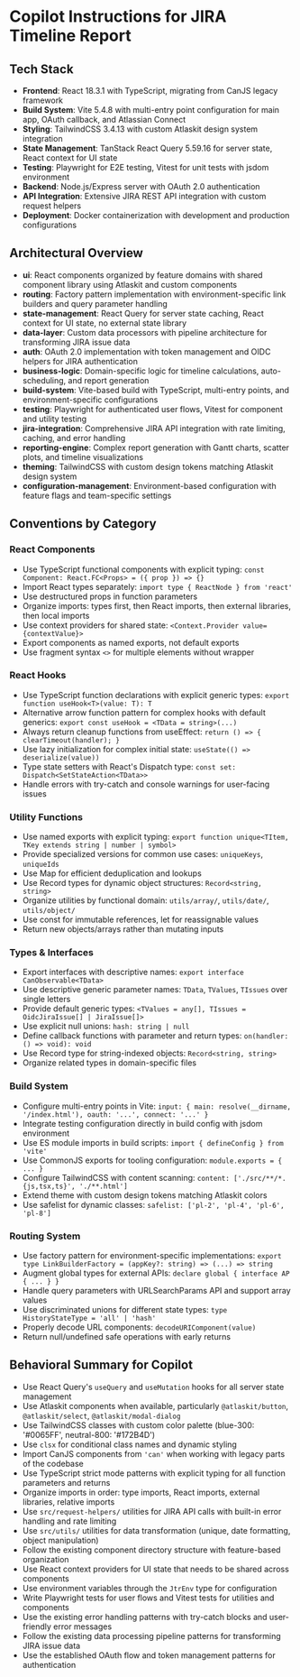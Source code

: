 # Copilot Instructions for JIRA Timeline Report

## Tech Stack

- **Frontend**: React 18.3.1 with TypeScript, migrating from CanJS legacy framework
- **Build System**: Vite 5.4.8 with multi-entry point configuration for main app, OAuth callback, and Atlassian Connect
- **Styling**: TailwindCSS 3.4.13 with custom Atlaskit design system integration
- **State Management**: TanStack React Query 5.59.16 for server state, React context for UI state
- **Testing**: Playwright for E2E testing, Vitest for unit tests with jsdom environment
- **Backend**: Node.js/Express server with OAuth 2.0 authentication
- **API Integration**: Extensive JIRA REST API integration with custom request helpers
- **Deployment**: Docker containerization with development and production configurations

## Architectural Overview

- **ui**: React components organized by feature domains with shared component library using Atlaskit and custom components
- **routing**: Factory pattern implementation with environment-specific link builders and query parameter handling
- **state-management**: React Query for server state caching, React context for UI state, no external state library
- **data-layer**: Custom data processors with pipeline architecture for transforming JIRA issue data
- **auth**: OAuth 2.0 implementation with token management and OIDC helpers for JIRA authentication
- **business-logic**: Domain-specific logic for timeline calculations, auto-scheduling, and report generation
- **build-system**: Vite-based build with TypeScript, multi-entry points, and environment-specific configurations
- **testing**: Playwright for authenticated user flows, Vitest for component and utility testing
- **jira-integration**: Comprehensive JIRA API integration with rate limiting, caching, and error handling
- **reporting-engine**: Complex report generation with Gantt charts, scatter plots, and timeline visualizations
- **theming**: TailwindCSS with custom design tokens matching Atlaskit design system
- **configuration-management**: Environment-based configuration with feature flags and team-specific settings

## Conventions by Category

### React Components

- Use TypeScript functional components with explicit typing: `const Component: React.FC<Props> = ({ prop }) => {}`
- Import React types separately: `import type { ReactNode } from 'react'`
- Use destructured props in function parameters
- Organize imports: types first, then React imports, then external libraries, then local imports
- Use context providers for shared state: `<Context.Provider value={contextValue}>`
- Export components as named exports, not default exports
- Use fragment syntax `<>` for multiple elements without wrapper

### React Hooks

- Use TypeScript function declarations with explicit generic types: `export function useHook<T>(value: T): T`
- Alternative arrow function pattern for complex hooks with default generics: `export const useHook = <TData = string>(...)`
- Always return cleanup functions from useEffect: `return () => { clearTimeout(handler); }`
- Use lazy initialization for complex initial state: `useState(() => deserialize(value))`
- Type state setters with React's Dispatch type: `const set: Dispatch<SetStateAction<TData>>`
- Handle errors with try-catch and console warnings for user-facing issues

### Utility Functions

- Use named exports with explicit typing: `export function unique<TItem, TKey extends string | number | symbol>`
- Provide specialized versions for common use cases: `uniqueKeys`, `uniqueIds`
- Use Map for efficient deduplication and lookups
- Use Record types for dynamic object structures: `Record<string, string>`
- Organize utilities by functional domain: `utils/array/`, `utils/date/`, `utils/object/`
- Use const for immutable references, let for reassignable values
- Return new objects/arrays rather than mutating inputs

### Types & Interfaces

- Export interfaces with descriptive names: `export interface CanObservable<TData>`
- Use descriptive generic parameter names: `TData`, `TValues`, `TIssues` over single letters
- Provide default generic types: `<TValues = any[], TIssues = OidcJiraIssue[] | JiraIssue[]>`
- Use explicit null unions: `hash: string | null`
- Define callback functions with parameter and return types: `on(handler: () => void): void`
- Use Record type for string-indexed objects: `Record<string, string>`
- Organize related types in domain-specific files

### Build System

- Configure multi-entry points in Vite: `input: { main: resolve(__dirname, '/index.html'), oauth: '...', connect: '...' }`
- Integrate testing configuration directly in build config with jsdom environment
- Use ES module imports in build scripts: `import { defineConfig } from 'vite'`
- Use CommonJS exports for tooling configuration: `module.exports = { ... }`
- Configure TailwindCSS with content scanning: `content: ['./src/**/*.{js,tsx,ts}', './**.html']`
- Extend theme with custom design tokens matching Atlaskit colors
- Use safelist for dynamic classes: `safelist: ['pl-2', 'pl-4', 'pl-6', 'pl-8']`

### Routing System

- Use factory pattern for environment-specific implementations: `export type LinkBuilderFactory = (appKey?: string) => (...) => string`
- Augment global types for external APIs: `declare global { interface AP { ... } }`
- Handle query parameters with URLSearchParams API and support array values
- Use discriminated unions for different state types: `type HistoryStateType = 'all' | 'hash'`
- Properly decode URL components: `decodeURIComponent(value)`
- Return null/undefined safe operations with early returns

## Behavioral Summary for Copilot

- Use React Query's `useQuery` and `useMutation` hooks for all server state management
- Use Atlaskit components when available, particularly `@atlaskit/button`, `@atlaskit/select`, `@atlaskit/modal-dialog`
- Use TailwindCSS classes with custom color palette (blue-300: '#0065FF', neutral-800: '#172B4D')
- Use `clsx` for conditional class names and dynamic styling
- Import CanJS components from `'can'` when working with legacy parts of the codebase
- Use TypeScript strict mode patterns with explicit typing for all function parameters and returns
- Organize imports in order: type imports, React imports, external libraries, relative imports
- Use `src/request-helpers/` utilities for JIRA API calls with built-in error handling and rate limiting
- Use `src/utils/` utilities for data transformation (unique, date formatting, object manipulation)
- Follow the existing component directory structure with feature-based organization
- Use React context providers for UI state that needs to be shared across components
- Use environment variables through the `JtrEnv` type for configuration
- Write Playwright tests for user flows and Vitest tests for utilities and components
- Use the existing error handling patterns with try-catch blocks and user-friendly error messages
- Follow the existing data processing pipeline patterns for transforming JIRA issue data
- Use the established OAuth flow and token management patterns for authentication
